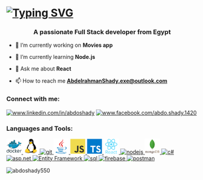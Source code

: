 <h1><a href="https://git.io/typing-svg"><img src="https://readme-typing-svg.herokuapp.com?font=Fira+Code&pause=1000&random=false&width=435&lines=Hi+%F0%9F%91%8B%2C+I'm+Abdelrahman+Shady" alt="Typing SVG" /></a></h1>
<h3 align="center">A passionate Full Stack developer from Egypt</h3>

- 🔭 I’m currently working on **Movies app**

- 🌱 I’m currently learning **Node.js**

- 💬 Ask me about **React**

- 📫 How to reach me **AbdelrahmanShady.exe@outlook.com**

<h3 align="left">Connect with me:</h3>
<p align="left">
<a href="https://linkedin.com/in/www.linkedin.com/in/abdoshady" target="blank"><img align="center" src="https://raw.githubusercontent.com/rahuldkjain/github-profile-readme-generator/master/src/images/icons/Social/linked-in-alt.svg" alt="www.linkedin.com/in/abdoshady" height="30" width="40" /></a>
<a href="https://fb.com/www.facebook.com/abdo.shady.1420" target="blank"><img align="center" src="https://raw.githubusercontent.com/rahuldkjain/github-profile-readme-generator/master/src/images/icons/Social/facebook.svg" alt="www.facebook.com/abdo.shady.1420" height="30" width="40" /></a>
</p>

<h3 align="left">Languages and Tools:</h3>
<p align="left">   <a href="https://www.docker.com/" target="_blank" rel="noreferrer"> <img src="https://raw.githubusercontent.com/devicons/devicon/master/icons/docker/docker-original-wordmark.svg" alt="docker" width="40" height="40"/> </a> <a href="https://www.linux.org/" target="_blank" rel="noreferrer"> <img src="https://raw.githubusercontent.com/devicons/devicon/master/icons/linux/linux-original.svg" alt="linux" width="40" height="40"/> </a>  <a href="https://git-scm.com/" target="_blank" rel="noreferrer"> <img src="https://www.vectorlogo.zone/logos/git-scm/git-scm-icon.svg" alt="git" width="40" height="40"/> </a> <a href="https://www.java.com" target="_blank" rel="noreferrer"> <img src="https://raw.githubusercontent.com/devicons/devicon/master/icons/java/java-original.svg" alt="java" width="40" height="40"/> </a> <a href="https://developer.mozilla.org/en-US/docs/Web/JavaScript" target="_blank" rel="noreferrer"> <img src="https://raw.githubusercontent.com/devicons/devicon/master/icons/javascript/javascript-original.svg" alt="javascript" width="40" height="40"/> </a> <a href="https://www.typescriptlang.org/" target="_blank" rel="noreferrer"> <img src="https://raw.githubusercontent.com/devicons/devicon/master/icons/typescript/typescript-original.svg" alt="typescript" width="40" height="40"/> </a> <a href="https://reactjs.org/" target="_blank" rel="noreferrer"> <img src="https://raw.githubusercontent.com/devicons/devicon/master/icons/react/react-original-wordmark.svg" alt="react" width="40" height="40"/> </a> <a href="https://nodejs.org" target="_blank" rel="noreferrer"> <img src="https://miro.medium.com/v2/resize:fit:365/1*Jr3NFSKTfQWRUyjblBSKeg.png" alt="nodejs" width="60" height="40"/> </a> <a href="https://www.mongodb.com/" target="_blank" rel="noreferrer"> <img src="https://raw.githubusercontent.com/devicons/devicon/master/icons/mongodb/mongodb-original-wordmark.svg" alt="mongodb" width="40" height="40"/> </a>  <a href="https://www.w3schools.com/cs" target="_blank" rel="noreferrer"> <img src="https://www.jetbrains.com/guide/assets/csharp-logo-265a149e.svg" alt="c#" width="40" height="40"/> 
<a href="https://learn.microsoft.com/en-us/dotnet/framework/" target="_blank" rel="noreferrer"> <img src="https://img.icons8.com/color/512/net-framework.png" alt="asp.net" width="40" height="40"/> </a>
</a>
<a href="https://learn.microsoft.com/en-us/ef/core/get-started/" target="_blank" rel="noreferrer"> <img src="https://media2.dev.to/dynamic/image/width=1000,height=420,fit=cover,gravity=auto,format=auto/https%3A%2F%2Fdev-to-uploads.s3.amazonaws.com%2Fuploads%2Farticles%2Fsuruac0s1d4ab4wx51uv.png" alt="Entity Framework" width="70" height="40"/> </a>
  <a href="https://www.w3schools.com/sql" target="_blank" rel="noreferrer"> <img src="https://icons.veryicon.com/png/o/application/designer-icon/sql-5.png" alt="sql" width="40" height="40"/> </a>  <a href="https://firebase.google.com/" target="_blank" rel="noreferrer"> <img src="https://www.vectorlogo.zone/logos/firebase/firebase-icon.svg" alt="firebase" width="40" height="40"/> </a> <a href="https://postman.com" target="_blank" rel="noreferrer"> <img src="https://www.vectorlogo.zone/logos/getpostman/getpostman-icon.svg" alt="postman" width="40" height="40"/> </a>   </p>

<p><img align="center" src="https://github-readme-stats.vercel.app/api/top-langs?username=abdoshady550&show_icons=true&locale=en&layout=compact" alt="abdoshady550" /></p>
